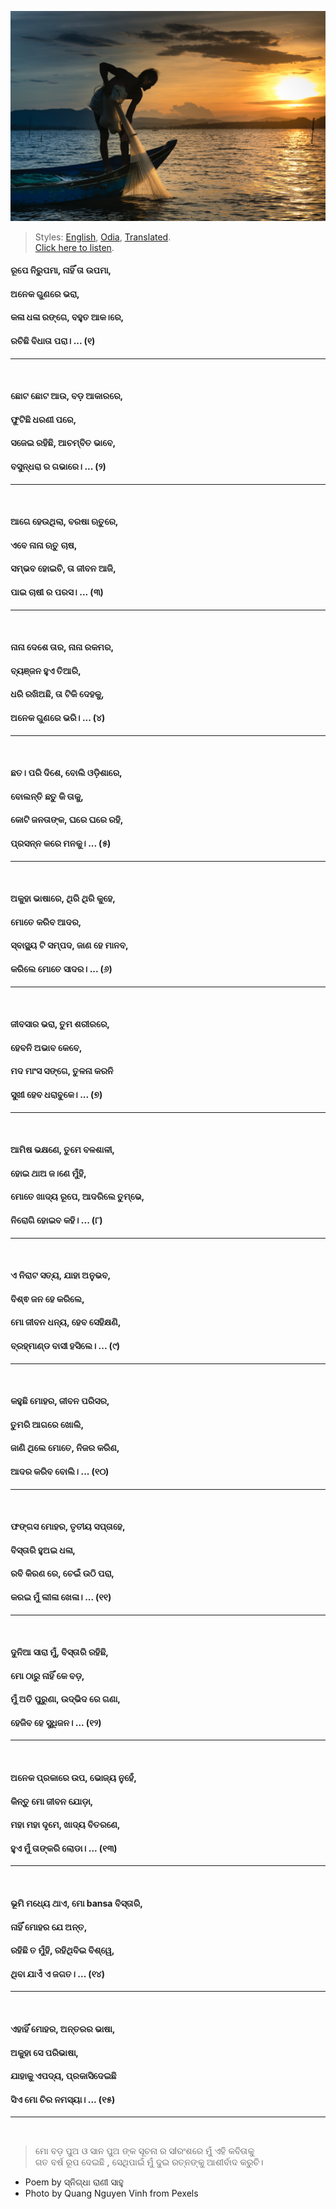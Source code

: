 ![](assets/img/man-on-boat-holding-white-mesh-fishing-net-2131904.jpg)

> Styles: [English](README.md), [Odia](Odia.md), [Translated](Translated.md).<br>
> [Click here to listen](https://soundcloud.com/teachersnigdha/all-are-our-own).

#### ରୂପେ ନିରୁପମା, ନାହିଁ ତା ଉପମା,
#### ଅନେକ ଗୁଣରେ ଭରା,
#### କଳା ଧଳା ରଙ୍ଗେ, ବହୁତ ଆକ।ରେ,
#### ରଚିଛି ବିଧାତା ପରା। ... (୧)
***
<br>

#### ଛୋଟ ଛୋଟ ଆଉ, ବଡ଼ ଆକାରରେ,
#### ଫୁଟିଛି ଧରଣୀ ପରେ,
#### ସଜେଇ ରହିଛି, ଆଚମ୍ବିତ ଭାବେ,
#### ବସୁନ୍ଧରା ର ଗଭାରେ। ... (୨)
***
<br>

#### ଆଗେ ହେଉଥିଲା, ବରଷା ଋତୁରେ,
#### ଏବେ ନାନା ଋତୁ ଚାଷ,
#### ସମ୍ଭବ ହୋଇଚି, ତା ଜୀବନ ଆଜି,
#### ପାଇ ଚାଷୀ ର ପରସ। ... (୩)
***
<br>

#### ନାନା ଦେଶେ ତାର, ନାନା ରକମର,
#### ବ୍ୟଞ୍ଜନ ହୁଏ ତିଆରି,
#### ଧରି ରଖିଅଛି, ତା ଟିକି ଦେହକୁ,
#### ଅନେକ ଗୁଣରେ ଭରି। ... (୪)
***
<br>

#### ଛତ। ପରି ଦିଶେ, ବୋଲି ଓଡ଼ିଶାରେ,
#### ବୋଲନ୍ତି ଛତୁ କି ତାକୁ,
#### କୋଟି ଜନତାଙ୍କ, ଘରେ ଘରେ ରହି,
#### ପ୍ରସନ୍ନ କରେ ମନକୁ। ... (୫)
***
<br>

#### ଅକୁହା ଭାଷାରେ, ଥିରି ଥିରି କୁହେ,
#### ମୋତେ କରିବ ଆଦର,
#### ସ୍ବାସ୍ଥ୍ୟ ଟି ସମ୍ପଦ, ଜାଣ ହେ ମାନବ,
#### କରିଲେ ମୋତେ ସାଦର। ... (୬)
***
<br>

#### ଜୀବସାର ଭରା, ତୁମ ଶରୀରରେ,
#### ହେବନି ଅଭାବ କେବେ,
#### ମଦ ମାଂସ ସଙ୍ଗେ, ତୁଳନା କରନି
#### ସୁଖୀ ହେବ ଧରାବୁକେ। ... (୭)
***
<br>

#### ଆମିଷ ଭକ୍ଷଣେ, ତୁମେ ବଳଶାଳୀ,
#### ହୋଇ ଥାଅ ଜ।ଣେ ମୁଁହି,
#### ମୋତେ ଖାଦ୍ୟ ରୂପେ, ଆଦରିଲେ ତୁମ୍ଭେ,
#### ନିରୋଗି ହୋଇବ କହି। ... (୮)
***
<br>

#### ଏ ନିରାଟ ସତ୍ୟ, ଯାହା ଅନୁଭବ,
#### ବିଶ୍ଵ ଜନ ହେ କରିଲେ,
#### ମାେ ଜୀବନ ଧନ୍ୟ, ହେବ ସେହିକ୍ଷଣି,
#### ବ୍ରହ୍ମାଣ୍ଡ ବାସୀ ହସିଲେ। ... (୯)
***
<br>

#### କହୁଛି ମୋହର, ଜୀବନ ପରିସର,
#### ତୁମରି ଆଗରେ ଖୋଲି,
#### ଜାଣି ଥିଲେ ମୋତେ, ନିଜର କରିଣ,
#### ଆଦର କରିବ ବୋଲି। ... (୧୦)
***
<br>

#### ଫଙ୍ଗସ ମୋହର, ତୃତୀୟ ସପ୍ତାହେ,
#### ବିସ୍ତାରି ହୁଅଇ ଧଳା,
#### ରବି କିରଣ ରେ, ଚେଇଁ ଉଠି ପରା,
#### କରଇ ମୁଁ ଲୀଳା ଖେଳା। ... (୧୧)
***
<br>

#### ଦୁନିଆ ସାରା ମୁଁ, ବିସ୍ତାରି ରହିଛି,
#### ମାେ ଠାରୁ ନାହିଁ କେ ବଡ଼,
#### ମୁଁ ଅତି ପୁରୁଣା, ଉଦ୍ଭିଦ ରେ ଗଣା,
#### ହେଜିବ ହେ ସୁଧିଜନ। ... (୧୨)
***
<br>

#### ଅନେକ ପ୍ରକାରେ ଉପ, ଭୋଜ୍ୟ ନୁହେଁ,
#### କିନ୍ତୁ ମୋ ଜୀବନ ଯୋଡ଼ା,
#### ମହା ମହା ଦୃମେ, ଖାଦ୍ୟ ବିତରଣେ,
#### ହୁଏ ମୁଁ ତାଙ୍କରି ଲୋଡା। ... (୧୩)
***
<br>

#### ଭୂମି ମଧ୍ୟେ ଥାଏ, ମୋ bansa ବିସ୍ତାରି,
#### ନାହିଁ ମୋହର ଯେ ଅନ୍ତ,
#### ରହିଛି ତ ମୁଁହି, ରହିଥିବିଇ ବିଶ୍ୱେ,
#### ଥିବା ଯାଏଁ ଏ ଜଗତ। ... (୧୪)
***
<br>

#### ଏହାହିଁ ମୋହର, ଅନ୍ତରର ଭାଷା,
#### ଅକୁହା ସେ ପରିଭାଷା,
#### ଯାହାକୁ ଏପଦ୍ୟ, ପ୍ରକାସିଦେଇଛି
#### ସିଏ ମୋ ଚିର ନମସ୍ୟା। ... (୧୫)
***
<br>

> ମାେ ବଡ଼ ପୁଅ ଓ ସାନ ପୁଅ ଙ୍କ ସୂଚନା ର ସlରଂଶରେ ମୁଁ ଏହି କବିତାକୁ<br>
> ଗତ ବର୍ଷ ରୂପ ଦେଇଛି , ସେଥିପାଇଁ ମୁଁ ଦୁଇ ରତ୍ନଙ୍କୁ ଆଶୀର୍ବାଦ କରୁଚି।

- Poem by ସ୍ନିଗ୍ଧା ରାଣୀ ସାହୁ
- Photo by Quang Nguyen Vinh from Pexels
